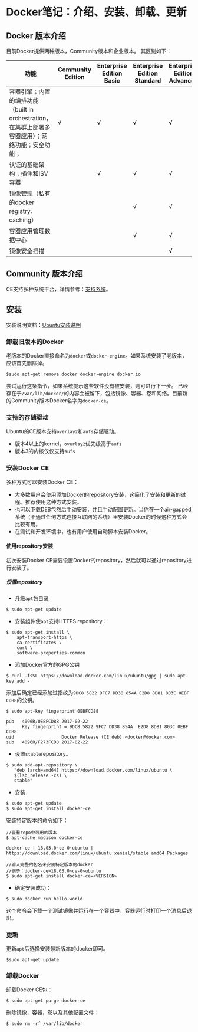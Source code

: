 # Docker笔记：介绍、安装、卸载、更新
## Docker 版本介绍
目前Docker提供两种版本，Community版本和企业版本。
其区别如下：

| 功能 |  Community Edition | Enterprise Edition Basic | Enterprise Edition Standard | Enterprise Edition Advanced |
| --- | --- | --- | --- | --- |
| 容器引擎；内置的编排功能（built in orchestration，在集群上部署多容器应用）；网络功能；安全功能； | √ | √ | √ | √ |
| 认证的基础架构；插件和ISV容器 | | √ | √ | √ |
| 镜像管理（私有的docker registry，caching）| | | √ | √|
| 容器应用管理数据中心 | | | √ | √|
| 镜像安全扫描 | | | | √ |
## Community 版本介绍
CE支持多种系统平台，详情参考：[支持系统](https://docs.docker.com/install/#supported-platforms)。

## 安装
安装说明文档：[Ubuntu安装说明](https://docs.docker.com/install/linux/docker-ce/ubuntu/)
### 卸载旧版本的Docker
老版本的Docker直接命名为`docker`或`docker-engine`。如果系统安装了老版本，应该首先删除掉。

```
$sudo apt-get remove docker docker-engine docker.io
```

尝试运行这条指令，如果系统提示这些软件没有被安装，则可进行下一步。
已经存在于`/var/lib/docker/`的内容会被留下，包括镜像、容器、卷和网络。目前新的Community版本Docker名字为`docker-ce`。
### 支持的存储驱动
Ubuntu的CE版本支持`overlay2`和`aufs`存储驱动。  

- 版本4以上的kernel，`overlay2`优先级高于`aufs`
- 版本3的内核仅仅支持`aufs`

### 安装Docker CE
多种方式可以安装Docker CE：

- 大多数用户会使用添加Docker的repository安装，这简化了安装和更新的过程。推荐使用这种方式安装。
- 也可以下载DEB包然后手动安装，并且手动配置更新。当你在一个air-gapped系统（不通过任何方式连接互联网的系统）里安装Docker的时候这种方式会比较有用。
- 在测试和开发环境中，也有用户使用自动脚本安装Docker。

#### 使用repository安装
初次安装Docker CE需要设置Docker的repository，然后就可以通过repository进行安装了。
##### 设置repository
-  升级`apt`包目录

```
$ sudo apt-get update
```

- 安装组件使`apt`支持HTTPS repository：

```
$ sudo apt-get install \
    apt-transport-https \
    ca-certificates \
    curl \
    software-properties-common
```

- 添加Docker官方的GPG公钥

```
$ curl -fsSL https://download.docker.com/linux/ubuntu/gpg | sudo apt-key add -
```

添加后确定已经添加过指纹为`9DC8 5822 9FC7 DD38 854A E2D8 8D81 803C 0EBF CD88`的公钥。

```
$ sudo apt-key fingerprint 0EBFCD88

pub   4096R/0EBFCD88 2017-02-22
      Key fingerprint = 9DC8 5822 9FC7 DD38 854A  E2D8 8D81 803C 0EBF CD88
uid                  Docker Release (CE deb) <docker@docker.com>
sub   4096R/F273FCD8 2017-02-22
```

- 设置`stable`repository。

```
$ sudo add-apt-repository \
   "deb [arch=amd64] https://download.docker.com/linux/ubuntu \
   $(lsb_release -cs) \
   stable"
```

- 安装

```
$ sudo apt-get update
$ sudo apt-get install docker-ce
```

安装特定版本的命令如下：

```
//查看repo中可用的版本
$ apt-cache madison docker-ce

docker-ce | 18.03.0~ce-0~ubuntu | https://download.docker.com/linux/ubuntu xenial/stable amd64 Packages

//输入完整的包名来安装特定版本的docker
//例子：docker-ce=18.03.0~ce-0~ubuntu
$ sudo apt-get install docker-ce=<VERSION>
```

- 确定安装成功：

```
$ sudo docker run hello-world
```

这个命令会下载一个测试镜像并运行在一个容器中，容器运行时打印一个消息后退出。

### 更新
更新`apt`后选择安装最新版本的docker即可。

```
$sudo apt-get update
```

### 卸载Docker

卸载Docker CE包：

```
$ sudo apt-get purge docker-ce
```

删除镜像，容器，卷以及其他配置文件：

```
$ sudo rm -rf /var/lib/docker
```

